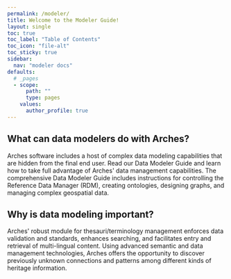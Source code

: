 ```yaml
---
permalink: /modeler/
title: Welcome to the Modeler Guide!
layout: single
toc: true
toc_label: "Table of Contents"
toc_icon: "file-alt"
toc_sticky: true
sidebar:
  nav: "modeler docs"
defaults:
  # _pages
  - scope:
      path: ""
      type: pages
    values:
      author_profile: true
---
```


## What can data modelers do with Arches?
Arches software includes a host of complex data modeling capabilities that are hidden from the final end user. Read our Data Modeler Guide and learn how to take full advantage of Arches' data management capabilities. The comprehensive Data Modeler Guide includes instructions for controlling the Reference Data Manager (RDM), creating ontologies, designing graphs, and managing complex geospatial data.

## Why is data modeling important? 
Arches' robust module for thesauri/terminology management enforces data validation and standards, enhances searching, and facilitates entry and retrieval of multi-lingual content. Using advanced semantic and data management technologies, Arches offers the opportunity to discover previously unknown connections and patterns among different kinds of heritage information.


